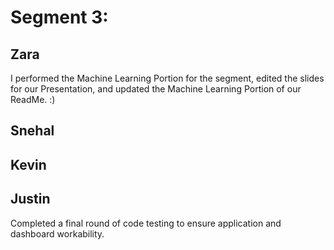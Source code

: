 # Segment 3:

## Zara
I performed the Machine Learning Portion for the segment, edited the slides for our Presentation, and updated the Machine Learning Portion of our ReadMe. :)

## Snehal

## Kevin

## Justin
Completed a final round of code testing to ensure application and dashboard workability.  
